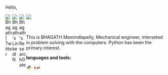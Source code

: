 Hello,

<a href="https://twitter.com/Bhagathchary555">
  <img align="left" alt="Bhagath | Twitter" width="22px" src="https://raw.githubusercontent.com/peterthehan/peterthehan/master/assets/twitter.svg" />
</a>
<a href="https://www.linkedin.com/in/bhagath-mamindlapelly-616474156/">
  <img align="left" alt="Bhagath's LinkedIN" width="22px" src="https://raw.githubusercontent.com/peterthehan/peterthehan/master/assets/linkedin.svg" />
</a>
<a href="https://www.researchgate.net/profile/Bhagath-Mamindlapelly">
  <img align="left" alt="Bhagath's ResearchGate" width="22px" src="https://user-images.githubusercontent.com/33441778/141303227-957696dc-4639-455f-a632-889a552781e3.png" />
</a>



![](https://visitor-badge.glitch.me/badge?page_id=bhagath555.bhagath555)

<br />

This is BHAGATH Mamindlapelly, Mechanical engineer, interseted in problem solving with the computers. Python has been the primary interest. 


**languages and tools:**  

<code><img height="20" src="https://raw.githubusercontent.com/github/explore/80688e429a7d4ef2fca1e82350fe8e3517d3494d/topics/python/python.png"></code>
<code><img height="20" src="https://raw.githubusercontent.com/github/explore/80688e429a7d4ef2fca1e82350fe8e3517d3494d/topics/git/git.png"></code>
